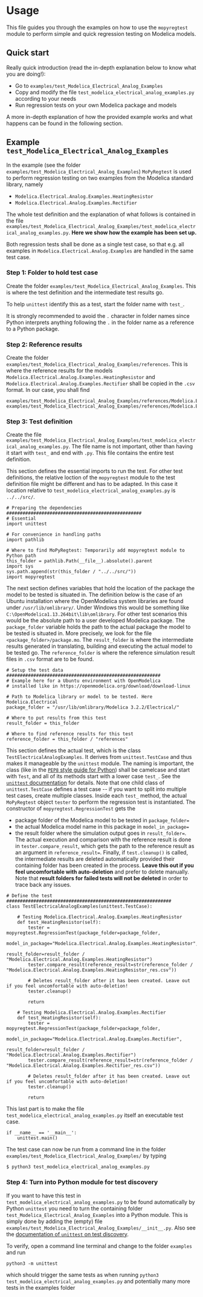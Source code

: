 # Usage
This file guides you through the examples on how to use the `mopyregtest` module to perform simple and quick regression testing on Modelica models. 


## Quick start
Really quick introduction (read the in-depth explanation below to know what you are doing!): 
* Go to `examples/test_Modelica_Electrical_Analog_Examples`
* Copy and modify the file `test_modelica_electrical_analog_examples.py` according to your needs
* Run regression tests on your own Modelica package and models

A more in-depth explanation of how the provided example works and what happens can be found in the following section. 


## Example `test_Modelica_Electrical_Analog_Examples`
In the example (see the folder `examples/test_Modelica_Electrical_Analog_Examples`) `MoPyRegtest` is used to perform regression testing on two examples from the Modelica standard library, namely
* `Modelica.Electrical.Analog.Examples.HeatingResistor`
* `Modelica.Electrical.Analog.Examples.Rectifier`

The whole test definition and the explanation of what follows is contained in the file `examples/test_Modelica_Electrical_Analog_Examples/test_modelica_electrical_analog_examples.py`. **Here we show how the example has been set up.** 

Both regression tests shall be done as a single test case, so that e.g. all examples in `Modelica.Electrical.Analog.Examples` are handled in the same test case. 


### Step 1: Folder to hold test case
Create the folder `examples/test_Modelica_Electrical_Analog_Examples`. This is where the test definition and the intermediate test results go. 


To help `unittest` identify this as a test, start the folder name with `test_`. 


It is strongly recommended to avoid the `.` character in folder names since Python interprets anything following the `.` in the folder name as a reference to a Python package. 


### Step 2: Reference results
Create the folder `examples/test_Modelica_Electrical_Analog_Examples/references`. This is where the reference results for the models `Modelica.Electrical.Analog.Examples.HeatingResistor` and `Modelica.Electrical.Analog.Examples.Rectifier` shall be copied in the `.csv` format. In our case, you shall find

```
examples/test_Modelica_Electrical_Analog_Examples/references/Modelica.Electrical.Analog.Examples.HeatingResistor_res.csv
examples/test_Modelica_Electrical_Analog_Examples/references/Modelica.Electrical.Analog.Examples.Rectifier_res.csv
```


### Step 3: Test definition
Create the file `examples/test_Modelica_Electrical_Analog_Examples/test_modelica_electrical_analog_examples.py`. The file name is not important, other than having it start with `test_` and end with `.py`. This file contains the entire test definition. 


This section defines the essential imports to run the test. For other test definitions, the relative loction of the `mopyregtest` module to the test definition file might be different and has to be adapted. In this case it location relative to `test_modelica_electrical_analog_examples.py` is `../../src/`. 

```
# Preparing the dependencies ##################################################
# Essential
import unittest 

# For convenience in handling paths
import pathlib

# Where to find MoPyRegtest: Temporarily add mopyregtest module to Python path
this_folder = pathlib.Path(__file__).absolute().parent
import sys
sys.path.append(str(this_folder / "../../src/"))
import mopyregtest
```


The next section defines variables that hold the location of the package the model to be tested is situated in. The definition below is the case of an Ubuntu installation where the OpenModelica system libraries are found under `/usr/lib/omlibrary/`. Under Windows this would be something like `C:\OpenModelica1.13.264bit\lib\omlibrary`. For other test scenarios this would be the absolute path to a user developed Modelica package. The `package_folder` variable holds the path to the actual package the model to be tested is situated in. More precisely, we look for the file `<package_folder>/package.mo`. The `result_folder` is where the intermediate results generated in translating, building and executing the actual model to be tested go. The `reference_folder` is where the reference simulation result files in `.csv` format are to be found. 

```
# Setup the test data #########################################################
# Example here for a Ubuntu environment with OpenModelica 
# installed like in https://openmodelica.org/download/download-linux

# Path to Modelica library or model to be tested. Here Modelica.Electrical
package_folder = "/usr/lib/omlibrary/Modelica 3.2.2/Electrical/"

# Where to put results from this test
result_folder = this_folder

# Where to find reference results for this test
reference_folder = this_folder / "references"
```


This section defines the actual test, which is the class `TestElectricalAnalogExamples`. It derives from `unittest.TestCase` and thus makes it manageable by the `unittest` module. The naming is important, the class (like in the [`PEP8` style guide for Python](https://www.python.org/dev/peps/pep-0008/)) shall be camelcase and start with `Test`, and all of its methods start with a lower case `test_`. See the [`unittest` documentation](https://docs.python.org/3/library/unittest.html) for details. Note that one child class of `unittest.TestCase` defines a test case -- if you want to split into multiple test cases, create multiple classes. 
Inside each `test_` method, the actual `MoPyRegtest` object `tester` to perform the regression test is instantiated. The constructor of `mopyregtest.RegressionTest` gets the 
* package folder of the Modelica model to be tested in `package_folder=`
* the actual Modelica model name in this package in `model_in_package=`
* the result folder where the simulation output goes in `result_folder=`. 
The actual execution and comparison with the reference result is done in `tester.compare_result`, which gets the path to the reference result as an argument in `reference_result=`. Finally, if `test.cleanup()` is called, the intermediate results are deleted automatically provided their containing folder has been created in the process. **Leave this out if you feel uncomfortable with auto-deletion** and prefer to delete manually. Note that **result folders for failed tests will not be deleted** in order to trace back any issues. 

```
# Define the test #############################################################
class TestElectricalAnalogExamples(unittest.TestCase):

    # Testing Modelica.Electrical.Analog.Examples.HeatingResistor
    def test_HeatingResistor(self):
        tester = mopyregtest.RegressionTest(package_folder=package_folder,
                                            model_in_package="Modelica.Electrical.Analog.Examples.HeatingResistor",
                                            result_folder=result_folder / "Modelica.Electrical.Analog.Examples.HeatingResistor")
        tester.compare_result(reference_result=str(reference_folder / "Modelica.Electrical.Analog.Examples.HeatingResistor_res.csv"))

        # Deletes result_folder after it has been created. Leave out if you feel uncomfortable with auto-deletion!
        tester.cleanup()

        return

    # Testing Modelica.Electrical.Analog.Examples.Rectifier
    def test_HeatingResistor(self):
        tester = mopyregtest.RegressionTest(package_folder=package_folder,
                                            model_in_package="Modelica.Electrical.Analog.Examples.Rectifier",
                                            result_folder=result_folder / "Modelica.Electrical.Analog.Examples.Rectifier")
        tester.compare_result(reference_result=str(reference_folder / "Modelica.Electrical.Analog.Examples.Rectifier_res.csv"))

        # Deletes result_folder after it has been created. Leave out if you feel uncomfortable with auto-deletion!
        tester.cleanup()

        return
```


This last part is to make the file `test_modelica_electrical_analog_examples.py` itself an executable test case. 

```
if __name__ == '__main__':
    unittest.main()
```

The test case can now be run from a command line in the folder `examples/test_Modelica_Electrical_Analog_Examples/` by typing

```
$ python3 test_modelica_electrical_analog_examples.py
```


### Step 4: Turn into Python module for test discovery
If you want to have this test in `test_modelica_electrical_analog_examples.py` to be found automatically by Python `unittest` you need to turn the containing folder `test_Modelica_Electrical_Analog_Examples` into a Python module. This is simply done by adding the (empty) file `examples/test_Modelica_Electrical_Analog_Examples/__init__.py`. Also see the [documentation of `unittest` on test discovery](https://docs.python.org/3/library/unittest.html#test-discovery). 

To verify, open a command line terminal and change to the folder `examples` and run

```
python3 -m unittest
```

which should trigger the same tests as when running `python3 test_modelica_electrical_analog_examples.py` and potentially many more tests in the examples folder
